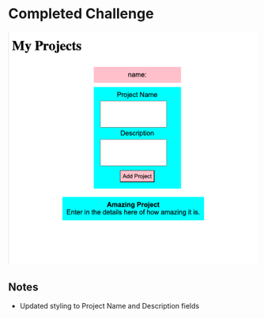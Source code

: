 # Completed Challenge

![Completed Challenge](/images/completed.png)


## Notes

* Updated styling to Project Name and Description fields

